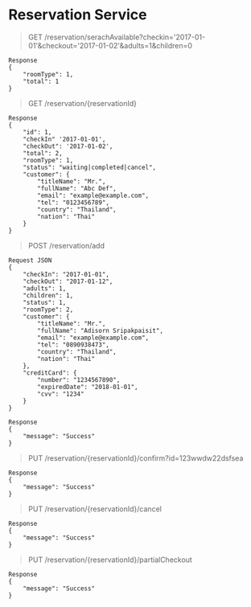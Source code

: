 # Reservation Service
> GET /reservation/serachAvailable?checkin='2017-01-01'&checkout='2017-01-02'&adults=1&children=0
```
Response
{
    "roomType": 1,
    "total": 1
}
```
> GET /reservation/{reservationId}
```
Response
{
    "id": 1,
    "checkIn" '2017-01-01',
    "checkOut": '2017-01-02',
    "total": 2,
    "roomType": 1,
    "status": "waiting|completed|cancel",
    "customer": {
        "titleName": "Mr.",
        "fullName": "Abc Def",
        "email": "example@example.com",
        "tel": "0123456789",
        "country": "Thailand",
        "nation": "Thai"
    }
}
```
> POST /reservation/add
```
Request JSON
{
    "checkIn": "2017-01-01",
    "checkOut": "2017-01-12",
    "adults": 1,
    "children": 1,
    "status": 1,
    "roomType": 2,
    "customer": {
	  	"titleName": "Mr.",
	  	"fullName": "Adisorn Sripakpaisit",
	  	"email": "example@example.com",
	  	"tel": "0890938473",
	  	"country": "Thailand",
	  	"nation": "Thai"
	},
    "creditCard": {
	  	"number": "1234567890",
	  	"expiredDate": "2018-01-01",
	  	"cvv": "1234"
	}
}
```
```
Response 
{
    "message": "Success"
}
```
> PUT /reservation/{reservationId}/confirm?id=123wwdw22dsfsea
```
Response
{
    "message": "Success"
}
```
> PUT /reservation/{reservationId}/cancel
```
Response
{
    "message": "Success"
}
```
> PUT /reservation/{reservationId}/partialCheckout
```
Response
{
    "message": "Success"
}
```
